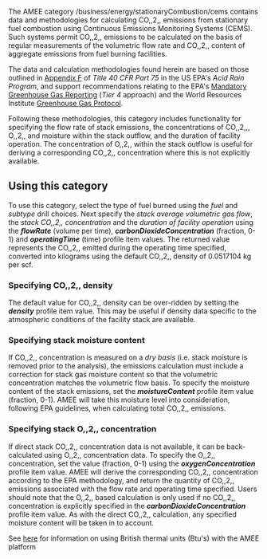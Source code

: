 The AMEE category /business/energy/stationaryCombustion/cems contains
data and methodologies for calculating CO,,2,, emissions from stationary
fuel combustion using Continuous Emissions Monitoring Systems (CEMS).
Such systems permit CO,,2,, emissions to be calculated on the basis of
regular measurements of the volumetric flow rate and CO,,2,, content of
aggregate emissions from fuel burning facilities.

The data and calculation methodologies found herein are based on those
outlined in [Appendix
F](http://ecfr.gpoaccess.gov/cgi/t/text/text-idx?c=ecfr&sid=47fac6e747979b95a21d8d56ce7a2aff&rgn=div9&view=text&node=40:16.0.1.1.4.9.1.6.11&idno=40)
of *Title 40 CFR Part 75* in the US EPA's *Acid Rain Program*, and
support recommendations relating to the EPA's [Mandatory Greenhouse Gas
Reporting](http://www.epa.gov/climatechange/emissions/archived/ghg_tsd.html)
(*Tier 4* approach) and the World Resources Institute [Greenhouse Gas
Protocol](http://www.ghgprotocol.org/calculation-tools/all-tools).

Following these methodologies, this category includes functionality for
specifying the flow rate of stack emissions, the concentrations of
CO,,2,,, O,,2,, and moisture within the stack outflow, and the duration
of facility operation. The concentration of O,,2,, within the stack
outflow is useful for deriving a corresponding CO,,2,, concentration
where this is not explicitly available.

## Using this category

To use this category, select the type of fuel burned using the *fuel*
and *subtype* drill choices. Next specify the *stack average volumetric
gas flow*, the *stack CO,,2,, concentration* and the *duration of
facility operation* using the ***flowRate*** (volume per time),
***carbonDioxideConcentration*** (fraction, 0-1) and ***operatingTime***
(time) profile item values. The returned value represents the CO,,2,,
emitted during the operating time specified, converted into kilograms
using the default CO,,2,, density of 0.0517104 kg per scf.

### Specifying CO,,2,, density

The default value for CO,,2,, density can be over-ridden by setting the
***density*** profile item value. This may be useful if density data
specific to the atmospheric conditions of the facility stack are
available.

### Specifying stack moisture content

If CO,,2,, concentration is measured on a *dry basis* (i.e. stack
moisture is removed prior to the analysis), the emissions calculation
must include a correction for stack gas moisture content so that the
volumetric concentration matches the volumetric flow basis. To specify
the moisture content of the stack emissions, set the
***moistureContent*** profile item value (fraction, 0-1). AMEE will take
this moisture level into consideration, following EPA guidelines, when
calculating total CO,,2,, emissions.

### Specifying stack O,,2,, concentration

If direct stack CO,,2,, concentration data is not available, it can be
back-calculated using O,,2,, concentration data. To specify the O,,2,,
concentration, set the value (fraction, 0-1) using the
***oxygenConcentration*** profile item value. AMEE will derive the
corresponding CO,,2,, concentration according to the EPA methodology,
and return the quantity of CO,,2,, emissions associated with the flow
rate and operating time specified. Users should note that the O,,2,,
based calculation is only used if no CO,,2,, concentration is explicitly
specified in the ***carbonDioxideConcentration*** profile item value. As
with the direct CO,,2,, calculation, any specified moisture content will
be taken in to account.

See [here](British_thermal_units) for information on using British
thermal units (Btu's) with the AMEE platform
